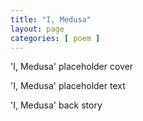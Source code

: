 ```yaml
---
title: "I, Medusa"
layout: page
categories: [ poem ]
---
```


'I, Medusa' placeholder cover

'I, Medusa' placeholder text

'I, Medusa' back story
